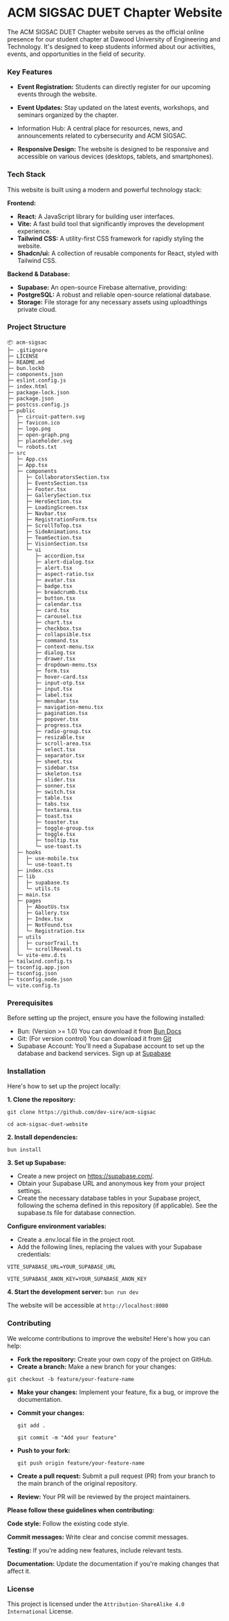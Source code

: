 # ACM SIGSAC DUET Chapter Website

The ACM SIGSAC DUET Chapter website serves as the official online presence for our student chapter at Dawood University of Engineering and Technology. It's designed to keep students informed about our activities, events, and opportunities in the field of security.

### Key Features

- **Event Registration:** Students can directly register for our upcoming events through the website.

- **Event Updates:** Stay updated on the latest events, workshops, and seminars organized by the chapter. 
- Information Hub: A central place for resources, news, and announcements related to cybersecurity and ACM SIGSAC.

- **Responsive Design:** The website is designed to be responsive and accessible on various devices (desktops, tablets, and smartphones).

### Tech Stack

This website is built using a modern and powerful technology stack:

**Frontend:**

- **React:** A JavaScript library for building user interfaces.
- **Vite:** A fast build tool that significantly improves the development experience.
- **Tailwind CSS:** A utility-first CSS framework for rapidly styling the website.
- **Shadcn/ui:** A collection of reusable components for React, styled with Tailwind CSS.

**Backend & Database:**

- **Supabase:** An open-source Firebase alternative, providing:
- **PostgreSQL:** A robust and reliable open-source relational database. 
- **Storage:** File storage for any necessary assets using uploadthings private cloud.

### Project Structure

```
📦 acm-sigsac
├─ .gitignore
├─ LICENSE
├─ README.md
├─ bun.lockb
├─ components.json
├─ eslint.config.js
├─ index.html
├─ package-lock.json
├─ package.json
├─ postcss.config.js
├─ public
│  ├─ circuit-pattern.svg
│  ├─ favicon.ico
│  ├─ logo.png
│  ├─ open-graph.png
│  ├─ placeholder.svg
│  └─ robots.txt
├─ src
│  ├─ App.css
│  ├─ App.tsx
│  ├─ components
│  │  ├─ CollaboratorsSection.tsx
│  │  ├─ EventsSection.tsx
│  │  ├─ Footer.tsx
│  │  ├─ GallerySection.tsx
│  │  ├─ HeroSection.tsx
│  │  ├─ LoadingScreen.tsx
│  │  ├─ Navbar.tsx
│  │  ├─ RegistrationForm.tsx
│  │  ├─ ScrollToTop.tsx
│  │  ├─ SideAnimations.tsx
│  │  ├─ TeamSection.tsx
│  │  ├─ VisionSection.tsx
│  │  └─ ui
│  │     ├─ accordion.tsx
│  │     ├─ alert-dialog.tsx
│  │     ├─ alert.tsx
│  │     ├─ aspect-ratio.tsx
│  │     ├─ avatar.tsx
│  │     ├─ badge.tsx
│  │     ├─ breadcrumb.tsx
│  │     ├─ button.tsx
│  │     ├─ calendar.tsx
│  │     ├─ card.tsx
│  │     ├─ carousel.tsx
│  │     ├─ chart.tsx
│  │     ├─ checkbox.tsx
│  │     ├─ collapsible.tsx
│  │     ├─ command.tsx
│  │     ├─ context-menu.tsx
│  │     ├─ dialog.tsx
│  │     ├─ drawer.tsx
│  │     ├─ dropdown-menu.tsx
│  │     ├─ form.tsx
│  │     ├─ hover-card.tsx
│  │     ├─ input-otp.tsx
│  │     ├─ input.tsx
│  │     ├─ label.tsx
│  │     ├─ menubar.tsx
│  │     ├─ navigation-menu.tsx
│  │     ├─ pagination.tsx
│  │     ├─ popover.tsx
│  │     ├─ progress.tsx
│  │     ├─ radio-group.tsx
│  │     ├─ resizable.tsx
│  │     ├─ scroll-area.tsx
│  │     ├─ select.tsx
│  │     ├─ separator.tsx
│  │     ├─ sheet.tsx
│  │     ├─ sidebar.tsx
│  │     ├─ skeleton.tsx
│  │     ├─ slider.tsx
│  │     ├─ sonner.tsx
│  │     ├─ switch.tsx
│  │     ├─ table.tsx
│  │     ├─ tabs.tsx
│  │     ├─ textarea.tsx
│  │     ├─ toast.tsx
│  │     ├─ toaster.tsx
│  │     ├─ toggle-group.tsx
│  │     ├─ toggle.tsx
│  │     ├─ tooltip.tsx
│  │     └─ use-toast.ts
│  ├─ hooks
│  │  ├─ use-mobile.tsx
│  │  └─ use-toast.ts
│  ├─ index.css
│  ├─ lib
│  │  ├─ supabase.ts
│  │  └─ utils.ts
│  ├─ main.tsx
│  ├─ pages
│  │  ├─ AboutUs.tsx
│  │  ├─ Gallery.tsx
│  │  ├─ Index.tsx
│  │  ├─ NotFound.tsx
│  │  └─ Registration.tsx
│  ├─ utils
│  │  ├─ cursorTrail.ts
│  │  └─ scrollReveal.ts
│  └─ vite-env.d.ts
├─ tailwind.config.ts
├─ tsconfig.app.json
├─ tsconfig.json
├─ tsconfig.node.json
└─ vite.config.ts
```

### Prerequisites

Before setting up the project, ensure you have the following installed:

- Bun: (Version >= 1.0) You can download it from [Bun Docs](https://bun.sh/)
- Git: (For version control) You can download it from [Git](https://git-scm.com/)
- Supabase Account: You'll need a Supabase account to set up the database and backend services. Sign up at [Supabase](https://supabase.com/)

### Installation

Here's how to set up the project locally:

**1. Clone the repository:** 

```git clone https://github.com/dev-sire/acm-sigsac```

```cd acm-sigsac-duet-website```


**2. Install dependencies:** 

```bun install```

**3. Set up Supabase:**

- Create a new project on https://supabase.com/. 
- Obtain your Supabase URL and anonymous key from your project settings.
- Create the necessary database tables in your Supabase project, following the schema defined in this repository (if applicable). See the supabase.ts file for database connection.

**Configure environment variables:**

- Create a .env.local file in the project root.
- Add the following lines, replacing the values with your Supabase credentials:

```VITE_SUPABASE_URL=YOUR_SUPABASE_URL```

```VITE_SUPABASE_ANON_KEY=YOUR_SUPABASE_ANON_KEY```

**4. Start the development server:** ```bun run dev```

The website will be accessible at ```http://localhost:8080```


### Contributing

We welcome contributions to improve the website! Here's how you can help:

- **Fork the repository:** Create your own copy of the project on GitHub.
- **Create a branch:** Make a new branch for your changes:

```git checkout -b feature/your-feature-name```

- **Make your changes:** Implement your feature, fix a bug, or improve the documentation.

- **Commit your changes:**

     ```git add . ```

     ```git commit -m "Add your feature"```

- **Push to your fork:**

     ```git push origin feature/your-feature-name```

- **Create a pull request:** Submit a pull request (PR) from your branch to the main branch of the original repository.

- **Review:** Your PR will be reviewed by the project maintainers.

**Please follow these guidelines when contributing:**

**Code style:** Follow the existing code style.

**Commit messages:** Write clear and concise commit messages.

**Testing:** If you're adding new features, include relevant tests.

**Documentation:** Update the documentation if you're making changes that affect it.

### License

This project is licensed under the ```Attribution-ShareAlike 4.0 International``` License.
